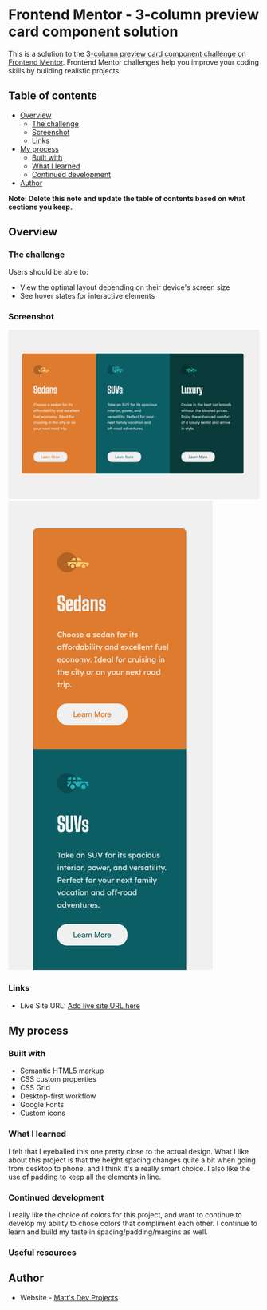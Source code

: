 # Frontend Mentor - 3-column preview card component solution

This is a solution to the [3-column preview card component challenge on Frontend Mentor](https://www.frontendmentor.io/challenges/3column-preview-card-component-pH92eAR2-). Frontend Mentor challenges help you improve your coding skills by building realistic projects. 

## Table of contents

- [Overview](#overview)
  - [The challenge](#the-challenge)
  - [Screenshot](#screenshot)
  - [Links](#links)
- [My process](#my-process)
  - [Built with](#built-with)
  - [What I learned](#what-i-learned)
  - [Continued development](#continued-development)
- [Author](#author)

**Note: Delete this note and update the table of contents based on what sections you keep.**

## Overview

### The challenge

Users should be able to:

- View the optimal layout depending on their device's screen size
- See hover states for interactive elements

### Screenshot

![](./images/desktop.png)
![](./images/phone.png)

### Links

- Live Site URL: [Add live site URL here](https://your-live-site-url.com)

## My process

### Built with

- Semantic HTML5 markup
- CSS custom properties
- CSS Grid
- Desktop-first workflow
- Google Fonts
- Custom icons

### What I learned

I felt that I eyeballed this one pretty close to the actual design. What I like about this project is that the height spacing changes quite a bit when going from desktop to phone, and I think it's a really smart choice. I also like the use of padding to keep all the elements in line.

### Continued development

I really like the choice of colors for this project, and want to continue to develop my ability to chose colors that compliment each other.
I continue to learn and build my taste in spacing/padding/margins as well.


### Useful resources

## Author

- Website - [Matt's Dev Projects](https://www.mattsdevprojects.com)
